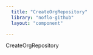 ```yaml
---
  title: "CreateOrgRepository"
  library: "noflo-github"
  layout: "component"

---
```

CreateOrgRepository